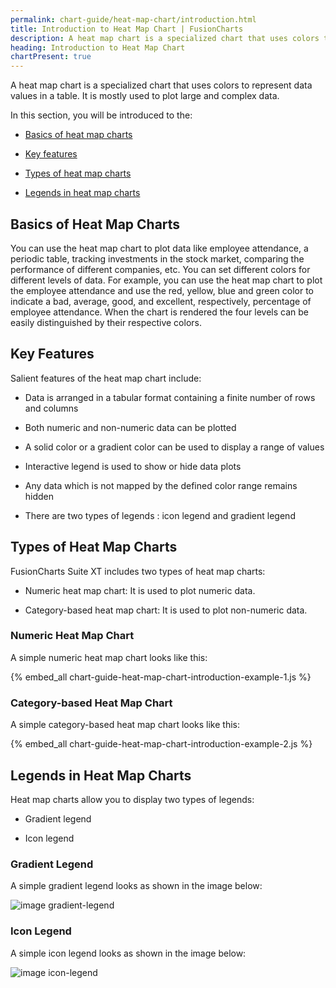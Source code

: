 ```yaml
---
permalink: chart-guide/heat-map-chart/introduction.html
title: Introduction to Heat Map Chart | FusionCharts
description: A heat map chart is a specialized chart that uses colors to represent data values in a table. It is mostly used to plot large and complex data.
heading: Introduction to Heat Map Chart
chartPresent: true
---
```


A heat map chart is a specialized chart that uses colors to represent data values in a table. It is mostly used to plot large and complex data.

In this section, you will be introduced to the:

* <a href="/chart-guide/heat-map-chart/introduction#basics-of-heat-map-charts" class="smoth-scroll">Basics of heat map charts</a>

* <a href="/chart-guide/heat-map-chart/introduction#key-features" class="smoth-scroll">Key features</a>

* <a href="/chart-guide/heat-map-chart/introduction#types-of-heat-map-charts" class="smoth-scroll">Types of heat map charts</a>

* <a href="/chart-guide/heat-map-chart/introduction#legends-in-heat-map-charts" class="smoth-scroll">Legends in heat map charts</a>

## Basics of Heat Map Charts

You can use the heat map chart to plot data like employee attendance, a periodic table, tracking investments in the stock market, comparing the performance of different companies, etc. You can set different colors for different levels of data. For example, you can use the heat map chart to plot the employee attendance and use the red, yellow, blue and green color to indicate a bad, average, good, and excellent, respectively, percentage of employee attendance. When the chart is rendered the four levels can be easily distinguished by their respective colors.

## Key Features

Salient features of the heat map chart include:

* Data is arranged in a tabular format containing a finite number of rows and columns

* Both numeric and non-numeric data can be plotted

* A solid color or a gradient color can be used to display a range of values

* Interactive legend is used to show or hide data plots

* Any data which is not mapped by the defined color range remains hidden

* There are two types of legends : icon legend and gradient legend

## Types of Heat Map Charts

FusionCharts Suite XT includes two types of heat map charts:

* Numeric heat map chart: It is used to plot numeric data.

* Category-based heat map chart: It is used to plot non-numeric data.

### Numeric Heat Map Chart

A simple numeric heat map chart looks like this:

{% embed_all chart-guide-heat-map-chart-introduction-example-1.js %}

### Category-based Heat Map Chart

A simple category-based heat map chart looks like this:

{% embed_all chart-guide-heat-map-chart-introduction-example-2.js %}

## Legends in Heat Map Charts

Heat map charts allow you to display two types of legends:

* Gradient legend

* Icon legend

### Gradient Legend

A simple gradient legend looks as shown in the image below:

![image gradient-legend](/assets/images/heat-map-introduction-1.jpg)

### Icon Legend

A simple icon legend looks as shown in the image below:

![image icon-legend](/assets/images/heat-map-introduction-2.jpg)